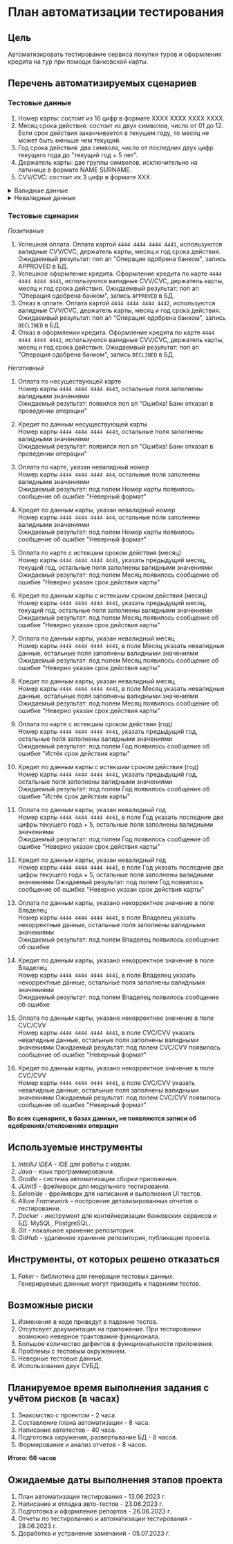 # План автоматизации тестирования

## Цель
Автоматизировать тестирование сервиса покупки туров и оформления кредита на тур при помощи банковской карты.


## Перечень автоматизируемых сценариев
### Тестовые данные
1. Номер карты: состоит из 16 цифр в формате ХХХХ ХХХХ ХХХХ ХХХХ.
2. Месяц срока действия: состоит из двух символов, число от 01 до 12. Если срок действия заканчивается в текущем году, то месяц не может быть меньше чем текущий.
3. Год срока действия: два символа, число от последних двух цифр текущего года до "текущий год + 5 лет".
4. Держатель карты: две группы символов, исключительно на латинице в формате NAME SURNAME.
5. CVV/CVC: состоит их 3 цифр в формате ХХХ.

  <details>
  <summary>Валидные данные</summary>  

* Карта:  

` 4444 4444 4444 4441 ` - возвращает статус `APPROVED` 

` 4444 4444 4444 4442 ` - возвращает статус `DECLINED`

* Месяц: `01`-`12`
* Год: `текущий` - `текущий + 5 лет`
* Держатель карты: `IVAN IVANOV`, `PETR PETROV`
* CVV/CVC: `000`-`999`

</details>

<details>
  <summary>Невалидные данные</summary>  

* Карта:
`0000 0000 0000 0000`, `4444 4444 4444 4440`, `4444 4444 4444 4443`, `4444 4444 4444 444`
  `1234 5678 9012 3456`.

* Месяц: `0`-`9`,`00`,`13`-`99`
* Год: `00`-`22`
* Держатель карты: `ИВАН ИВАНОВ`, `PETR PETROV11`, `PETRUXA`, `ب ج د ﻩ و ز ح ط ي ك ل م ن س ع ف صر `,`P#TRUX@`, `PETR PETROVICH PETROV`
* CVV/CVC: `0`-`9`, `00`-`99`,

</details>

### Тестовые сценарии

*Позитивные*

1. Успешная оплата.
   Оплата картой `4444 4444 4444 4441`, используются валидные CVV/CVC, держатель карты, месяц и год срока действия.
Ожидаемвый результат: поп ап "Операция одобрена банком", запись APPROVED в БД.
2. Успешное оформление кредита.
   Оформление кредита по карте `4444 4444 4444 4441`, используются валидные CVV/CVC, держатель карты, месяц и год срока действия.
   Ожидаемвый результат: поп ап "Операция одобрена банком", запись `APPROVED` в БД.
3. Отказ в оплате. 
   Оплата картой `4444 4444 4444 4442`, используются валидные CVV/CVC, держатель карты, месяц и год срока действия.
   Ожидаемвый результат: поп ап "Операция одобрена банком", запись `DECLINED` в БД.
4. Отказ в оформлении кредита.
   Оформление кредита по карте `4444 4444 4444 4442`, используются валидные CVV/CVC, держатель карты, месяц и год срока действия.
   Ожидаемвый результат: поп ап "Операция одобрена банком", запись `DECLINED` в БД.

*Негативный*

1. Оплата по несуществующей карте   
   Номер карты `4444 4444 4444 4443`, остальные поля заполнены валидными значениями  
   Ожидаемый результат: появился поп ап "Ошибка! Банк отказал в проведении операции"

2. Кредит по данным несуществующей карты   
   Номер карты `4444 4444 4444 4443`, остальные поля заполнены валидными значениями  
   Ожидаемый результат: появился поп ап "Ошибка! Банк отказал в проведении операции"

3. Оплата по карте, указан невалидный номер   
   Номер карты `4444 4444 4444 444`, остальные поля заполнены валидными значениями  
   Ожидаемый результат: под полем Номер карты появилось сообщение об ошибке "Неверный формат"

4. Кредит по данным карты, указан невалидный номер    
   Номер карты `4444 4444 4444 444`, остальные поля заполнены валидными значениями  
   Ожидаемый результат: под полем Номер карты появилось сообщение об ошибке "Неверный формат"

5. Оплата по карте с истекшим сроком действия (месяц)  
   Номер карты `4444 4444 4444 4441`, указать предыдущий месяц, текущий год, остальные поля заполнены валидными значениями  
   Ожидаемый результат: под полем Месяц появилось сообщение об ошибке "Неверно указан срок действия карты"

6. Кредит по данным карты с истекшим сроком действия (месяц)  
   Номер карты `4444 4444 4444 4441`, указать предыдущий месяц, текущий год, остальные поля заполнены валидными значениями 
   Ожидаемый результат: под полем Месяц появилось сообщение об ошибке "Неверно указан срок действия карты"

7. Оплата по данным карты, указан невалидный месяц   
   Номер карты `4444 4444 4444 4441`, в поле Месяц указать невалидные данные, остальные поля заполнены валидными значениями  
   Ожидаемый результат: под полем Месяц появилось сообщение об ошибке "Неверно указан срок действия карты"

8. Кредит по данным карты, указан невалидный месяц   
   Номер карты `4444 4444 4444 4441`, в поле Месяц указать невалидные данные, остальные поля заполнены валидными значениями  
   Ожидаемый результат: под полем Месяц появилось сообщение об ошибке "Неверно указан срок действия карты"

9. Оплата по карте с истекшим сроком действия (год)  
   Номер карты `4444 4444 4444 4441`, указать предыдущий год, остальные поля заполнены валидными значениями  
   Ожидаемый результат: под полем Год появилось сообщение об ошибке "Истёк срок действия карты"

10. Кредит по данным карты с истекшим сроком действия (год)  
   Номер карты `4444 4444 4444 4441`, указать предыдущий год, остальные поля заполнены валидными значениями  
   Ожидаемый результат: под полем Год появилось сообщение об ошибке "Истёк срок действия карты"

11. Оплата по данным карты, указан невалидный год   
   Номер карты `4444 4444 4444 4441`, в поле Год указать последние две цифры текущего года + 5, остальные поля заполнены валидными значениями  
   Ожидаемый результат: под полем Год появилось сообщение об ошибке "Неверно указан срок действия карты"

12. Кредит по данным карты, указан невалидный год   
   Номер карты `4444 4444 4444 4441`, в поле Год указать последние две цифры текущего года + 5, остальные поля заполнены валидными значениями 
   Ожидаемый результат: под полем Год появилось сообщение об ошибке "Неверно указан срок действия карты"

13. Оплата по данным карты, указано некорректное значение в поле Владелец  
   Номер карты `4444 4444 4444 4441`, в поле Владелец указать некорректные данные, остальные поля заполнены валидными значениями  
   Ожидаемый результат: под полем Владелец появилось сообщение об ошибке

14. Кредит по данным карты, указано некорректное значение в поле Владелец   
   Номер карты `4444 4444 4444 4441`, в поле Владелец указать некорректные данные, остальные поля заполнены валидными значениями  
   Ожидаемый результат: под полем Владелец появилось сообщение об ошибке

15. Оплата по данным карты, указано некорректное значение в поле CVC/CVV   
   Номер карты `4444 4444 4444 4441`, в поле CVC/CVV указать невалидные данные, остальные поля заполнены валидными значениями 
   Ожидаемый результат: под полем CVC/CVV появилось сообщение об ошибке "Неверный формат"

16. Кредит по данным карты, указано некорректное значение в поле CVC/CVV   
   Номер карты `4444 4444 4444 4441`, в поле CVC/CVV указать невалидные данные, остальные поля заполнены валидными значениями 
   Ожидаемый результат: под полем CVC/CVV появилось сообщение об ошибке "Неверный формат"

__Во всех сценариях, в базах данных, не появляются записи об одобрениях/отклонениях операции__

## Используемые инструменты
1. *IntelliJ IDEA* - IDE для работы с кодом.
2. *Java* - язык программирования.
3. *Gradle* - система автоматизации сборки приложения.
4. *JUnit5* - фреймворк для модульного тестирования.
5. *Selenide* - фреймворк для написания и выполнения UI тестов.
6. *Allure Framework* – построение детализированных отчетов о тестировании.  
7. *Docker* - инструмент для контейнеризации банковских сервисов и БД: MySQL, PostgreSQL.
8. *Git* - локальное хранение репозитория.
9. *GitHub* - удаленное хранение репозитория, публикация проекта.

## Инструменты, от которых решено отказаться
1. *Faker* - библиотека для генерации тестовых данных.  
Генерируемые даннные могут приводить к падениям тестов.

## Возможные риски
1. Изменения в коде приведут в падению тестов.
2. Отсутсвует документация на приложение. При тестировании возможно неверное трактование функционала.
3. Большое количество дефектов в функциональности приложения.
4. Проблемы с тестовым окружением.
5. Неверные тестовые данные.
6. Использования двух СУБД.

## Планируемое время выполнения задания с учётом рисков (в часах)
1. Знакомство с проектом - 2 часа.
2. Составление плана автоматизации - 8 часа.
3. Написание автотестов - 40 часа.
4. Подготовка окружения, развертывание БД - 8 часов.
5. Формирование и анализ отчетов - 8 часов.  
 
__Итого: 66 часов__

## Ожидаемые даты выполнения этапов проекта
1. План автоматизации тестирования - 13.06.2023 г.
2. Написание и отладка авто-тестов - 23.06.2023 г.
3. Подготовка и оформление репортов - 26.06.2023 г.
4. Отчеты по тестированию и автоматизации тестирования - 28.06.2023 г.
5. Доработка и устранение замечаний - 05.07.2023 г.




